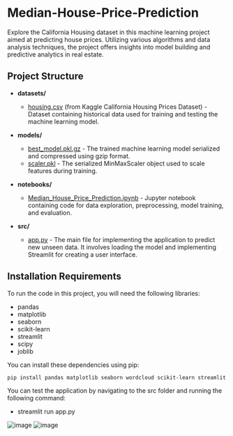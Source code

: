 # Median-House-Price-Prediction
Explore the California Housing dataset in this machine learning project aimed at predicting house prices. Utilizing various algorithms and data analysis techniques, the project offers insights into model building and predictive analytics in real estate.

## Project Structure

- **datasets/**
  - [housing.csv](https://www.kaggle.com/datasets/camnugent/california-housing-prices) (from Kaggle California Housing Prices Dataset) - Dataset containing historical data used for training and testing the machine learning model.

- **models/**
  - [best_model.pkl.gz](models/best_model.pkl.gz) - The trained machine learning model serialized and compressed using gzip format.
  - [scaler.pkl](models/scaler.pkl) - The serialized MinMaxScaler object used to scale features during training.

- **notebooks/**
  - [Median_House_Price_Prediction.ipynb](notebooks/Median_House_Price_Prediction.ipynb) - Jupyter notebook containing code for data exploration, preprocessing, model training, and evaluation.

- **src/**
  - [app.py](src/app.py) - The main file for implementing the application to predict new unseen data. It involves loading the model and implementing Streamlit for creating a user interface.

## Installation Requirements

To run the code in this project, you will need the following libraries:

- pandas
- matplotlib
- seaborn
- scikit-learn
- streamlit
- scipy
- joblib

You can install these dependencies using pip:

```bash
pip install pandas matplotlib seaborn wordcloud scikit-learn streamlit scipy joblib
````

You can test the application by navigating to the src folder and running the following command:
- streamlit run app.py

![image](https://github.com/sokliengphat1/Median-House-Price-Prediction/assets/156199069/183f2344-55b6-45ee-a363-3c2824b74138)
![image](https://github.com/sokliengphat1/Median-House-Price-Prediction/assets/156199069/d2922bef-85e1-49b5-af32-724e522f0958)


